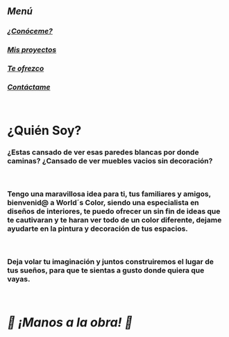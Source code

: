 ## ***Menú***
### [*¿Conóceme?*](./about.md)<br/>
### [*Mis proyectos*](./gallery.md)<br/>
### [*Te ofrezco*](./services.md)<br/>
### [*Contáctame*](./contact.md)<br/>
</br>

# **¿Quién Soy?**

### ¿Estas cansado de ver esas paredes blancas por donde caminas? ¿Cansado de ver muebles vacios sin decoración?
</br>

### Tengo una maravillosa idea para ti, tus familiares y amigos, bienvenid@ a World´s Color, siendo una especialista en diseños de interiores, te puedo ofrecer  un sin fin de ideas que te cautivaran y te haran ver todo de un color diferente, dejame ayudarte en la pintura y decoración de tus espacios.
</br>

### Deja volar tu imaginación y juntos construiremos el lugar de tus sueños, para que te sientas a gusto donde quiera que vayas.
</br>

# ***🎉 ¡Manos a la obra! 🎉***
